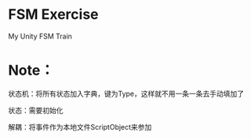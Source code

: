# FSM  Exercise


My Unity FSM Train


# Note：

状态机：将所有状态加入字典，键为Type，这样就不用一条一条去手动填加了

状态：需要初始化

解耦：将事件作为本地文件ScriptObject来参加
